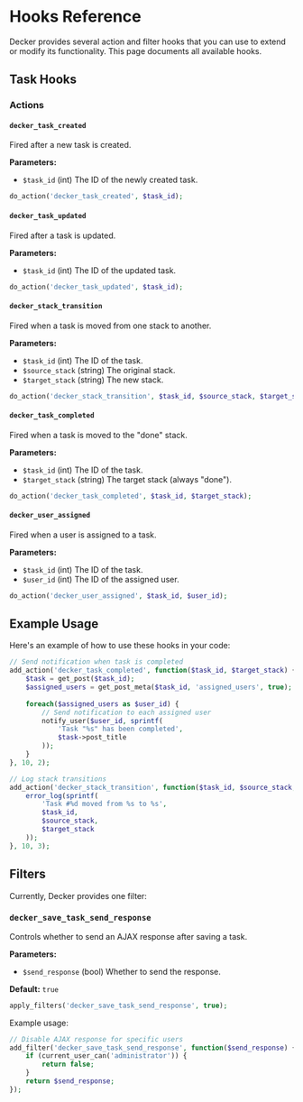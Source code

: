 # Hooks Reference

Decker provides several action and filter hooks that you can use to extend or modify its functionality. This page documents all available hooks.

## Task Hooks

### Actions

#### `decker_task_created`
Fired after a new task is created.

**Parameters:**
- `$task_id` (int) The ID of the newly created task.

```php
do_action('decker_task_created', $task_id);
```

#### `decker_task_updated`
Fired after a task is updated.

**Parameters:**
- `$task_id` (int) The ID of the updated task.

```php
do_action('decker_task_updated', $task_id);
```

#### `decker_stack_transition`
Fired when a task is moved from one stack to another.

**Parameters:**
- `$task_id` (int) The ID of the task.
- `$source_stack` (string) The original stack.
- `$target_stack` (string) The new stack.

```php
do_action('decker_stack_transition', $task_id, $source_stack, $target_stack);
```

#### `decker_task_completed`
Fired when a task is moved to the "done" stack.

**Parameters:**
- `$task_id` (int) The ID of the task.
- `$target_stack` (string) The target stack (always "done").

```php
do_action('decker_task_completed', $task_id, $target_stack);
```

#### `decker_user_assigned`
Fired when a user is assigned to a task.

**Parameters:**
- `$task_id` (int) The ID of the task.
- `$user_id` (int) The ID of the assigned user.

```php
do_action('decker_user_assigned', $task_id, $user_id);
```

## Example Usage

Here's an example of how to use these hooks in your code:

```php
// Send notification when task is completed
add_action('decker_task_completed', function($task_id, $target_stack) {
    $task = get_post($task_id);
    $assigned_users = get_post_meta($task_id, 'assigned_users', true);
    
    foreach($assigned_users as $user_id) {
        // Send notification to each assigned user
        notify_user($user_id, sprintf(
            'Task "%s" has been completed',
            $task->post_title
        ));
    }
}, 10, 2);

// Log stack transitions
add_action('decker_stack_transition', function($task_id, $source_stack, $target_stack) {
    error_log(sprintf(
        'Task #%d moved from %s to %s',
        $task_id,
        $source_stack,
        $target_stack
    ));
}, 10, 3);
```

## Filters

Currently, Decker provides one filter:

### `decker_save_task_send_response`
Controls whether to send an AJAX response after saving a task.

**Parameters:**
- `$send_response` (bool) Whether to send the response.

**Default:** `true`

```php
apply_filters('decker_save_task_send_response', true);
```

Example usage:

```php
// Disable AJAX response for specific users
add_filter('decker_save_task_send_response', function($send_response) {
    if (current_user_can('administrator')) {
        return false;
    }
    return $send_response;
});
```
